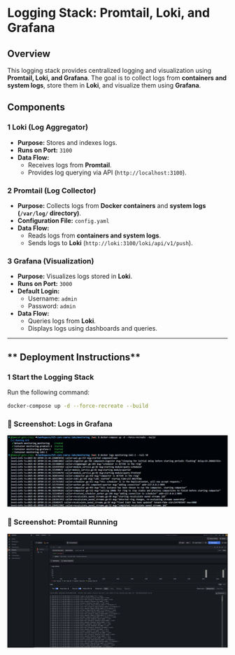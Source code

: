 # Logging Stack: Promtail, Loki, and Grafana

## Overview
This logging stack provides centralized logging and visualization using **Promtail, Loki, and Grafana**. The goal is to collect logs from **containers and system logs**, store them in **Loki**, and visualize them using **Grafana**.

## Components

### **1 Loki (Log Aggregator)**
- **Purpose:** Stores and indexes logs.
- **Runs on Port:** `3100`
- **Data Flow:** 
  - Receives logs from **Promtail**.
  - Provides log querying via API (`http://localhost:3100`).

### **2 Promtail (Log Collector)**
- **Purpose:** Collects logs from **Docker containers** and **system logs (`/var/log/` directory)**.
- **Configuration File:** `config.yaml`
- **Data Flow:**
  - Reads logs from **containers and system logs**.
  - Sends logs to **Loki** (`http://loki:3100/loki/api/v1/push`).

### **3 Grafana (Visualization)**
- **Purpose:** Visualizes logs stored in **Loki**.
- **Runs on Port:** `3000`
- **Default Login:**
  - Username: `admin`
  - Password: `admin`
- **Data Flow:**
  - Queries logs from **Loki**.
  - Displays logs using dashboards and queries.

---

## ** Deployment Instructions**
### **1️ Start the Logging Stack**
Run the following command:
```sh
docker-compose up -d --force-recreate --build
```

### **📸 Screenshot: Logs in Grafana**
![Grafana Logs](screenshots/screen1.jpg)

### **📸 Screenshot: Promtail Running**
![Promtail Logs](screenshots/screen2.jpg)

